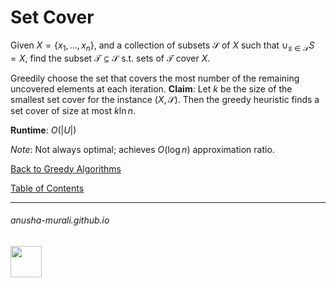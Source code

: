 # Set Cover

Given $X = \{x_1,\ldots,x_n\}$, and a collection of subsets ${\mathcal S}$ of $X$ such that $\cup_{s\in {\mathcal S}} S = X$, find the subset $\mathcal{T} \subseteq \mathcal{S}$ s.t. sets of $\mathcal T$ cover $X$.




Greedily choose the set that covers the most number of the remaining uncovered elements at each iteration.
**Claim**: Let $k$ be the size of the smallest set cover for the instance $(X, \mathcal{S})$. Then the greedy heuristic finds a set cover of size at most $k \ln n$.

**Runtime**: $O(|U|)$

*Note*: Not always optimal; achieves $O(\log n)$ approximation ratio.


[Back to Greedy Algorithms](./greedy.md)

[Table of Contents](./index.md)

* * *
###### anusha-murali.github.io

<img src="https://github.com/anusha-murali/anusha-murali.github.io/assets/111596338/639243aa-2857-4595-a65a-7852762bb002" width="50" height="50"/>
